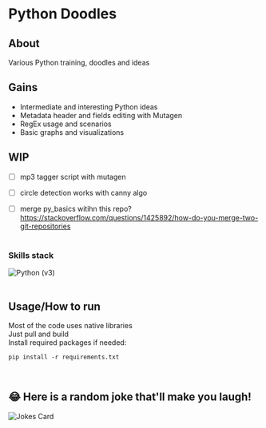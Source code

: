 # Python Doodles

## About
Various Python training, doodles and ideas


## Gains
- Intermediate and interesting Python ideas
- Metadata header and fields editing with Mutagen
- RegEx usage and scenarios
- Basic graphs and visualizations

## WIP
- [ ] mp3 tagger script with mutagen
- [ ] circle detection works with canny algo
- [ ] merge py_basics witihn this repo? https://stackoverflow.com/questions/1425892/how-do-you-merge-two-git-repositories
<br><br>


### Skills stack
![Python (v3)](https://img.shields.io/badge/Python-14354C?style=for-the-badge&logo=python&logoColor=white)
<br><br>

## Usage/How to run
Most of the code uses native libraries<br>
Just pull and build
<br>
Install required packages if needed:<br>
```
pip install -r requirements.txt
```

<br>

## 😂 Here is a random joke that'll make you laugh!
![Jokes Card](https://readme-jokes.vercel.app/api)